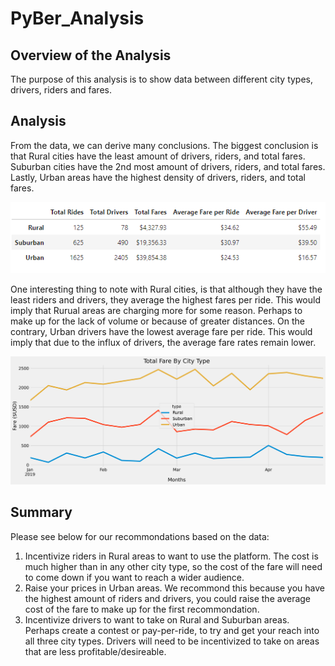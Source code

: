 # PyBer_Analysis

## Overview of the Analysis
The purpose of this analysis is to show data between different city types, drivers, riders and fares. 

## Analysis
From the data, we can derive many conclusions. The biggest conclusion is that Rural cities have the least amount of drivers, riders, and total fares. Suburban cities have the 2nd most amount of drivers, riders, and total fares. Lastly, Urban areas have the highest density of drivers, riders, and total fares.

![Data](https://github.com/Ampickett/PyBer_Analysis/blob/main/Cleaned.png?raw=true)

One interesting thing to note with Rural cities, is that although they have the least riders and drivers, they average the highest fares per ride. This would imply that Rurual areas are charging more for some reason. Perhaps to make up for the lack of volume or because of greater distances.
On the contrary, Urban drivers have the lowest average fare per ride. This would imply that due to the influx of drivers, the average fare rates remain lower. 

![Image](https://github.com/Ampickett/PyBer_Analysis/blob/main/PyBer_fare_summary.png?raw=true)

## Summary
Please see below for our recommondations based on the data:
1. Incentivize riders in Rural areas to want to use the platform. The cost is much higher than in any other city type, so the cost of the fare will need to come down if you want to reach a wider audience.
2. Raise your prices in Urban areas. We recommond this because you have the highest amount of riders and drivers, you could raise the average cost of the fare to make up for the first recommondation.
3. Incentivize drivers to want to take on Rural and Suburban areas. Perhaps create a contest or pay-per-ride, to try and get your reach into all three city types. Drivers will need to be incentivized to take on areas that are less profitable/desireable. 
